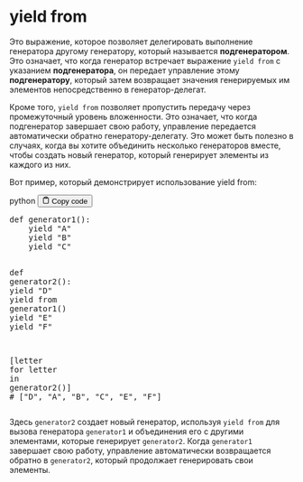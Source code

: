 <h1>yield from</h1>
<p>Это выражение, которое позволяет делегировать выполнение
генератора другому генератору, который называется <strong>подгенератором</strong>. 
Это означает, что когда генератор встречает выражение <code>yield from</code> с указанием <strong>подгенератора</strong>,
он передает управление этому <strong>подгенератору</strong>, 
который затем возвращает значения генерируемых им элементов непосредственно в генератор-делегат.</p>
<p>Кроме того, <code>yield from</code> позволяет пропустить передачу через промежуточный уровень вложенности. 
Это означает, что когда подгенератор завершает свою работу, управление передается автоматически обратно генератору-делегату. 
Это может быть полезно в случаях, когда вы хотите объединить несколько генераторов вместе,
чтобы создать новый генератор, который генерирует элементы из каждого из них.</p>
<p>Вот пример, который демонстрирует использование yield from:</p>
<div class="code-element">
<div class="lang-line">
  <text>python</text>
  <button class="copy-button"
          id="code5bd46abcb687d398681d75747647d304b"
          onclick="copyCode(code5bd46abcb687d398681d75747647d304, code5bd46abcb687d398681d75747647d304b)">
    <svg stroke="currentColor"
         fill="none"
         stroke-width="2"
         viewBox="0 0 24 24"
         stroke-linecap="round"
         stroke-linejoin="round"
         class="h-4 w-4"
         height="1em"
         width="1em"
         xmlns="http://www.w3.org/2000/svg">
      <path d="M16 4h2a2 2 0 0 1 2 2v14a2 2 0 0 1-2 2H6a2 2 0 0 1-2-2V6a2 2 0 0 1 2-2h2"></path>
      <rect x="8" y="2" width="8" height="4" rx="1" ry="1"></rect>
    </svg>
    <text>Copy code</text>
  </button>

</div>
<div class="code" id="code5bd46abcb687d398681d75747647d304"><div class="highlight"><pre><span></span><span class="k">def</span> <span class="nf">generator1</span><span class="p">():</span>
    <span class="k">yield</span> <span class="s2">&quot;A&quot;</span>
    <span class="k">yield</span> <span class="s2">&quot;B&quot;</span>
    <span class="k">yield</span> <span class="s2">&quot;C&quot;</span>

<span class="k">def</span> <span class="nf">generator2</span><span class="p">():</span>
    <span class="k">yield</span> <span class="s2">&quot;D&quot;</span>
    <span class="k">yield from</span> <span class="n">generator1</span><span class="p">()</span>
    <span class="k">yield</span> <span class="s2">&quot;E&quot;</span>
    <span class="k">yield</span> <span class="s2">&quot;F&quot;</span>

<span class="p">[</span><span class="n">letter</span> <span class="k">for</span> <span class="n">letter</span> <span class="ow">in</span> <span class="n">generator2</span><span class="p">()]</span>
<span class="c1"># [&quot;D&quot;, &quot;A&quot;, &quot;B&quot;, &quot;C&quot;, &quot;E&quot;, &quot;F&quot;]</span>
</pre></div></div>
</div>

<p>Здесь <code>generator2</code> создает новый генератор, используя <code>yield from</code> 
для вызова генератора <code>generator1</code> и объединения его с другими элементами, которые генерирует <code>generator2</code>. 
Когда <code>generator1</code> завершает свою работу, управление автоматически возвращается обратно в <code>generator2</code>,
который продолжает генерировать свои элементы.</p>